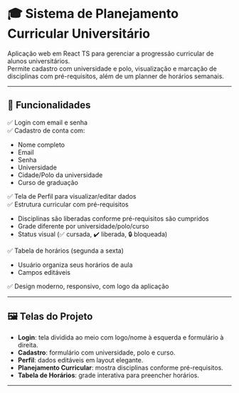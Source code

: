 # 🎓 Sistema de Planejamento Curricular Universitário

Aplicação web em React TS para gerenciar a progressão curricular de alunos universitários.  
Permite cadastro com universidade e polo, visualização e marcação de disciplinas com pré-requisitos, além de um planner de horários semanais.

---

## 🚀 Funcionalidades

✅ Login com email e senha  
✅ Cadastro de conta com:
  - Nome completo
  - Email
  - Senha
  - Universidade
  - Cidade/Polo da universidade
  - Curso de graduação

✅ Tela de Perfil para visualizar/editar dados  
✅ Estrutura curricular com pré-requisitos
  - Disciplinas são liberadas conforme pré-requisitos são cumpridos
  - Grade diferente por universidade/polo/curso
  - Status visual (✅ cursada, ✔️ liberada, 🔒 bloqueada)

✅ Tabela de horários (segunda a sexta)
  - Usuário organiza seus horários de aula
  - Campos editáveis

✅ Design moderno, responsivo, com logo da aplicação

---

## 🖼️ Telas do Projeto

- **Login**: tela dividida ao meio com logo/nome à esquerda e formulário à direita.
- **Cadastro**: formulário com universidade, polo e curso.
- **Perfil**: dados editáveis em layout elegante.
- **Planejamento Curricular**: mostra disciplinas conforme pré-requisitos.
- **Tabela de Horários**: grade interativa para preencher horários.

---



